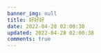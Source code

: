 ```yaml
---
banner_img: null
title: 好好好
date: 2022-04-28 02:00:38
updated: 2022-04-28 02:00:38
comments: true
---
```

    